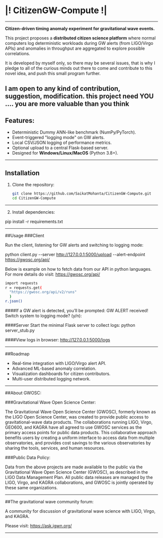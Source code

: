 # |!    CitizenGW-Compute   !|
---------------------------------

**Citizen-driven timing anomaly experiment for gravitational wave events.**

This project proposes a **distributed citizen science platform** where normal 
computers log deterministic workloads during GW alerts (from LIGO/Virgo APIs) 
and anomalies in throughput are aggregated to explore possible correlations.

It is developed by myself only, so there may be several issues, 
that is why I pledge to all of the curious minds out there to come 
and contribute to this novel idea, and push this small program further.

I am open to any kind of contribution, suggestion, modification.
this project need YOU ....   **you are more valuable than you think**
----------

## Features:

- Deterministic Dummy ANN-like benchmark (NumPy/PyTorch).
- Event-triggered "logging mode" on GW alerts.
- Local CSV/JSON logging of performance metrics.
- Optional upload to a central Flask-based server.
- Designed for **Windows/Linux/MacOS** (Python 3.8+).

-------------

## Installation

1. Clone the repository:
   ```bash
   git clone https://github.com/SaikatMohanta/CitizenGW-Compute.git
   cd CitizenGW-Compute
   ```
  
-----------

2. Install dependencies:

pip install -r requirements.txt


-----------


##Usage
###Client

Run the client, listening for GW alerts and switching to logging mode:

python client.py --server http://127.0.0.1:5000/upload --alert-endpoint https://gwosc.org/api/

Below is example on how to fetch data from our API in python languages. 
For more details do visit:  https://gwosc.org/api/

```bash
import requests
r = requests.get(
  "https://gwosc.org/api/v2/runs"
  )
r.json()
```

####If a GW alert is detected, you’ll be prompted:
GW ALERT received!
Switch system to logging mode? (y/n):

####Server
Start the minimal Flask server to collect logs:
python server_stub.py


####View logs in browser:
http://127.0.0.1:5000/logs

--------

##Roadmap

 - Real-time integration with LIGO/Virgo alert API.
 - Advanced ML-based anomaly correlation.
 - Visualization dashboards for citizen contributors.
 - Multi-user distributed logging network.

---------

##About GWOSC:

###Gravitational Wave Open Science Center:

The Gravitational Wave Open Science Center (GWOSC), formerly known as the LIGO Open Science Center, 
was created to provide public access to gravitational-wave data products. The collaborations running 
LIGO, Virgo, GEO600, and KAGRA have all agreed to use GWOSC services as the primary access points 
for public data products. This collaborative approach benefits users by creating a uniform interface 
to access data from multiple observatories, and provides cost savings to the various observatories 
by sharing the tools, services, and human resources.

###Public Data Policy:

Data from the above projects are made available to the public via the Gravitational Wave Open Science 
Center (GWOSC), as described in the LIGO Data Management Plan. All public data releases are managed by 
the LIGO, Virgo, and KAGRA collaborations, and GWOSC is jointly operated by these same organizations.


---------------

##The gravitational wave community forum:

A community for discussion of gravitational wave science with LIGO, Virgo, and KAGRA.

Please visit:  https://ask.igwn.org/


-----------


